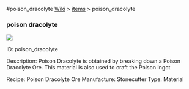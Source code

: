 #poison_dracolyte
<a href="/wiki.html">Wiki</a> > <a href="/posts/wiki/items/index.html">items</a> > <a>poison_dracolyte</a>
<div class="iteminfo">
<h3>poison dracolyte</h3>
<img class="pixelimage" src="https://dragon-force-studio.com/images/EF_wiki/poison_dracolyte.png">

<a class="iteminfoitem">ID: poison_dracolyte</a></div>
Description: Poison Dracolyte is obtained by breaking down a Poison Dracolyte Ore.  This material is also used to craft the Poison Ingot

Recipe: Poison Dracolyte Ore
Manufacture:  Stonecutter
Type: Material